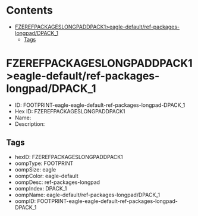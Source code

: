 



Contents
========

* [FZEREFPACKAGESLONGPADDPACK1>eagle-default/ref-packages-longpad/DPACK_1](#fzerefpackageslongpaddpack1eagle-defaultref-packages-longpaddpack_1)
	* [Tags](#tags)

# FZEREFPACKAGESLONGPADDPACK1>eagle-default/ref-packages-longpad/DPACK_1

- ID: FOOTPRINT-eagle-eagle-default-ref-packages-longpad-DPACK_1
- Hex ID: FZEREFPACKAGESLONGPADDPACK1
- Name: 
- Description: 

## Tags

- hexID: FZEREFPACKAGESLONGPADDPACK1
- oompType: FOOTPRINT
- oompSize: eagle
- oompColor: eagle-default
- oompDesc: ref-packages-longpad
- oompIndex: DPACK_1
- oompName: eagle-default/ref-packages-longpad/DPACK_1
- oompID: FOOTPRINT-eagle-eagle-default-ref-packages-longpad-DPACK_1
